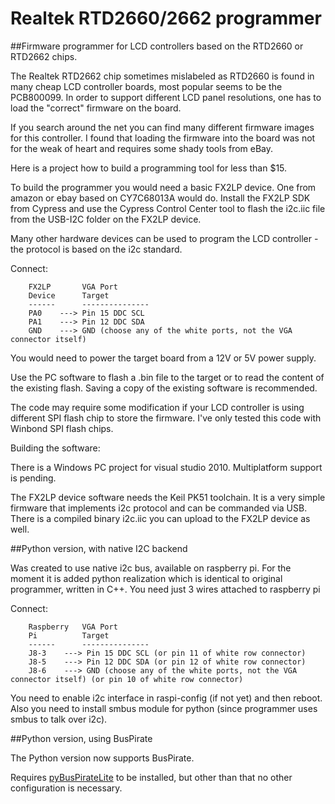 Realtek RTD2660/2662 programmer
===============================

##Firmware programmer for LCD controllers based on the RTD2660 or RTD2662 chips.

The Realtek RTD2662 chip sometimes mislabeled as RTD2660 is found in many cheap LCD controller boards, most popular seems to be the PCB800099. In order to support different LCD panel resolutions, one has to load the "correct" firmware on the board.

If you search around the net you can find many different firmware images for this controller. I found that loading the firmware into the board was not for the weak of heart and requires some shady tools from eBay.

Here is a project how to build a programming tool for less than $15.

To build the programmer you would need a basic FX2LP device. One from amazon or ebay based on CY7C68013A would do. Install the FX2LP SDK from Cypress and use the Cypress Control Center tool to flash the i2c.iic file from the USB-I2C folder on the FX2LP device.

Many other hardware devices can be used to program the LCD controller - the protocol is based on the i2c standard.

Connect:
```
    FX2LP       VGA Port
    Device      Target
    ------      ---------------
    PA0    ---> Pin 15 DDC SCL
    PA1    ---> Pin 12 DDC SDA
    GND    ---> GND (choose any of the white ports, not the VGA connector itself)
```
You would need to power the target board from a 12V or 5V power supply.

Use the PC software to flash a .bin file to the target or to read the content of the existing flash. Saving a copy of the existing software is recommended.

The code may require some modification if your LCD controller is using different SPI flash chip to store the firmware. I've only tested this code with Winbond SPI flash chips.

Building the software:

There is a Windows PC project for visual studio 2010. Multiplatform support is pending.

The FX2LP device software needs the Keil PK51 toolchain.  It is a very simple firmware that implements i2c protocol and can be commanded via USB. There is a compiled binary i2c.iic you can upload to the FX2LP device as well.

##Python version, with native I2C backend

Was created to use native i2c bus, available on raspberry pi. For the moment it is added python realization which is identical to original programmer, written in C++. You need just 3 wires attached to raspberry pi

Connect:
```
    Raspberry   VGA Port
    Pi          Target
    ------      ---------------
    J8-3    ---> Pin 15 DDC SCL (or pin 11 of white row connector)
    J8-5    ---> Pin 12 DDC SDA (or pin 12 of white row connector)
    J8-6    ---> GND (choose any of the white ports, not the VGA connector itself) (or pin 10 of white row connector)
```

You need to enable i2c interface in raspi-config (if not yet) and then reboot.
Also you need to install smbus module for python (since programmer uses smbus to talk over i2c).

##Python version, using BusPirate

The Python version now supports BusPirate.

Requires [pyBusPirateLite](https://github.com/juhasch/pyBusPirateLite) to be installed, but other than that no other configuration is necessary.
